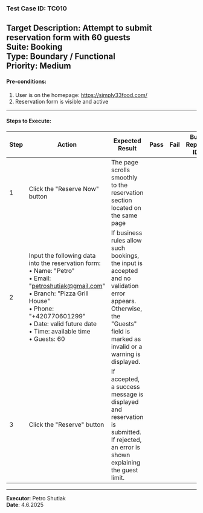 ### Test Case ID: TC010  
**Target Description**: Attempt to submit reservation form with 60 guests  
**Suite**: Booking  
**Type**: Boundary / Functional  
**Priority**: Medium  
---

#### Pre-conditions:
1. User is on the homepage: https://simply33food.com/  
2. Reservation form is visible and active  

---

#### Steps to Execute:

| Step | Action | Expected Result | Pass | Fail | Bug Report ID |
|------|--------|------------------|------|------|----------------|
| 1 | Click the "Reserve Now" button | The page scrolls smoothly to the reservation section located on the same page |      |      |                |
| 2 | Input the following data into the reservation form:<br>• Name: "Petro"<br>• Email: "petroshutiak@gmail.com"<br>• Branch: "Pizza Grill House"<br>• Phone: "+420770601299"<br>• Date: valid future date<br>• Time: available time<br>• Guests: 60 | If business rules allow such bookings, the input is accepted and no validation error appears. Otherwise, the "Guests" field is marked as invalid or a warning is displayed. |      |      |                |
| 3 | Click the "Reserve" button | If accepted, a success message is displayed and reservation is submitted. If rejected, an error is shown explaining the guest limit. |      |      |                |

---

**Executor**: Petro Shutiak  
**Date**: 4.6.2025  
